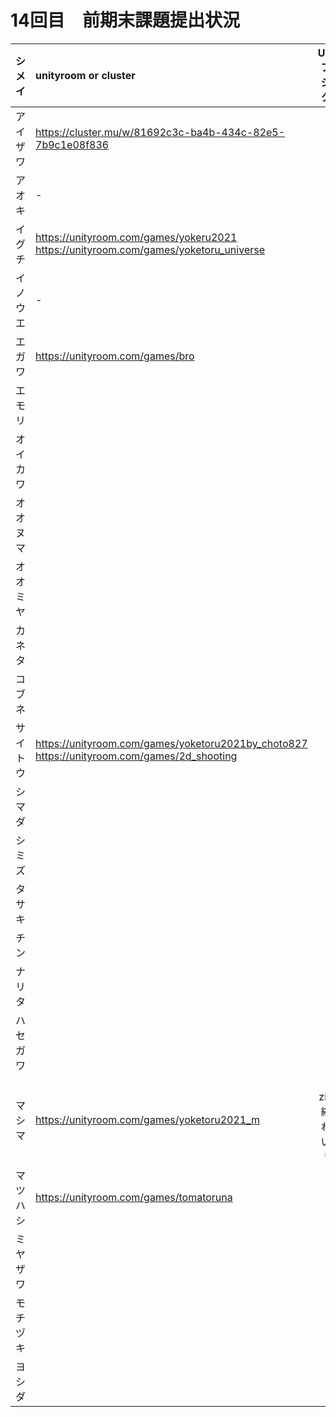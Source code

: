 # 14回目　前期末課題提出状況

|シメイ|unityroom or cluster|Unityプロジェクト|
|:-:|:-|:-:|
|アイザワ|https://cluster.mu/w/81692c3c-ba4b-434c-82e5-7b9c1e08f836|-|
|アオキ|-|〇|
|イグチ|https://unityroom.com/games/yokeru2021<br>https://unityroom.com/games/yoketoru_universe|〇|
|イノウエ|-|〇|
|エガワ|https://unityroom.com/games/bro|〇|
|エモリ|||
|オイカワ|||
|オオヌマ|||
|オオミヤ|||
|カネタ|||
|コブネ|||
|サイトウ|https://unityroom.com/games/yoketoru2021by_choto827<br>https://unityroom.com/games/2d_shooting|〇|
|シマダ|||
|シミズ|||
|タサキ|||
|チン|||
|ナリタ|||
|ハセガワ|||
|マシマ|https://unityroom.com/games/yoketoru2021_m|△ zip圧縮されていない)|
|マツハシ|https://unityroom.com/games/tomatoruna|〇|
|ミヤザワ|||
|モチヅキ|||
|ヨシダ|||
